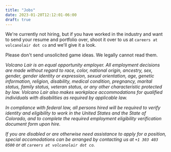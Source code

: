 ```yaml
---
title: "Jobs"
date: 2023-01-20T12:12:01-06:00
draft: true
---
```


We're currently not hiring, but if you have worked in the industry and want to send your resume and portfolio over, shoot it over to us at `careers at volcanolair dot co` and we'll give it a look.

Please don't send unsolicited game ideas. We legally cannot read them.

*Volcano Lair is an equal opportunity employer. All employment decisions are made without regard to race, color, national origin, ancestry, sex, gender, gender identity or expression, sexual orientation, age, genetic information, religion, disability, medical condition, pregnancy, marital status, family status, veteran status, or any other characteristic protected by law. Volcano Lair also makes workplace accommodations for qualified individuals with disabilities as required by applicable law.*

*In compliance with federal law, all persons hired will be required to verify identity and eligibility to work in the United States and the State of Colorado, and to complete the required employment eligibility verification document form upon hire.*

*If you are disabled or are otherwise need assistance to apply for a position, special accomodations can be arranged by contacting us at `+1 303 403 0500` or at `careers at volcanolair dot co`.*
